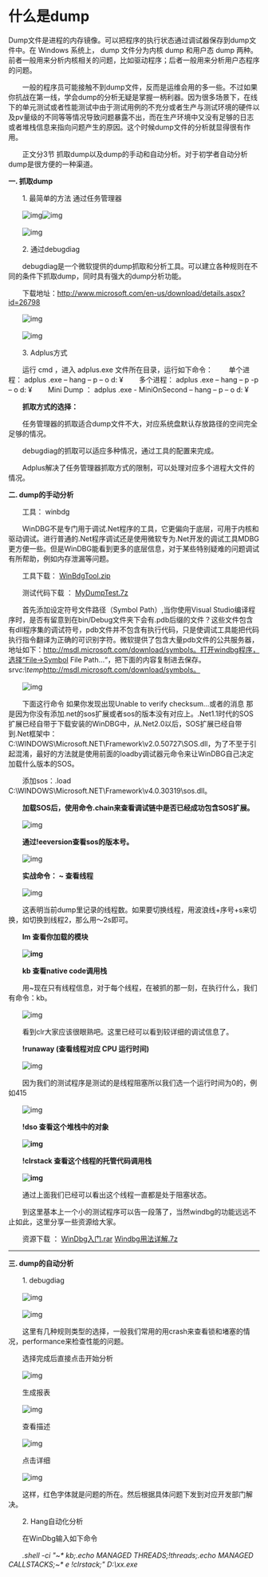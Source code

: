 # 什么是dump

Dump文件是进程的内存镜像。可以把程序的执行状态通过调试器保存到dump文件中。在 Windows 系统上， dump 文件分为内核 dump 和用户态 dump 两种。前者一般用来分析内核相关的问题，比如驱动程序；后者一般用来分析用户态程序的问题。

　　一般的程序员可能接触不到dump文件，反而是运维会用的多一些。不过如果你抗战在第一线，学会dump的分析无疑是掌握一柄利器。因为很多场景下，在线下的单元测试或者性能测试中由于测试用例的不充分或者生产与测试环境的硬件以及pv量级的不同等等情况导致问题暴露不出，而在生产环境中又没有足够的日志或者堆栈信息来指向问题产生的原因。这个时候dump文件的分析就显得很有作用。

　　正文分3节 抓取dump以及dump的手动和自动分析。对于初学者自动分析dump是很方便的一种渠道。

**一. 抓取dump**

　　1. 最简单的方法 通过任务管理器

　　![img](https://images0.cnblogs.com/i/87114/201407/301448140713419.jpg)![img](https://images0.cnblogs.com/i/87114/201407/301459076336417.jpg)

　　![img](https://images0.cnblogs.com/i/87114/201407/301459223522621.jpg)

　　2. 通过debugdiag

　　debugdiag是一个微软提供的dump抓取和分析工具。可以建立各种规则在不同的条件下抓取dump，同时具有强大的dump分析功能。

　　下载地址：http://www.microsoft.com/en-us/download/details.aspx?id=26798

　　![img](https://images0.cnblogs.com/i/87114/201407/301503142909461.jpg)

　　![img](https://images0.cnblogs.com/i/87114/201407/301534370244277.jpg)

　　3. Adplus方式

　　运行 cmd ，进入 adplus.exe 文件所在目录，运行如下命令：
　　单个进程： adplus .exe – hang – p <PID> – o d: ¥
　　多个进程： adplus .exe – hang – p <PID1> -p <PID2> – o d: ¥
　　Mini Dump ： adplus .exe - MiniOnSecond – hang – p <PID> – o d: ¥　

　　**抓取方式的选择：**

　　任务管理器的抓取适合dump文件不大，对应系统盘默认存放路径的空间完全足够的情况。

　　debugdiag的抓取可以适应多种情况，通过工具的配置来完成。

　　Adplus解决了任务管理器抓取方式的限制，可以处理对应多个进程大文件的情况。

**二. dump的手动分析**

　　工具： winbdg

　　WinDBG不是专门用于调试.Net程序的工具，它更偏向于底层，可用于内核和驱动调试。进行普通的.Net程序调试还是使用微软专为.Net开发的调试工具MDBG更方便一些。但是WinDBG能看到更多的底层信息，对于某些特别疑难的问题调试有所帮助，例如内存泄漏等问题。

　　工具下载： [WinBdgTool.zip](http://pan.baidu.com/s/1ntC2K1V)

　　测试代码下载 ： [MyDumpTest.7z](https://files.cnblogs.com/dubing/MyDumpTest.7z)

　　首先添加设定符号文件路径（Symbol Path）,当你使用Visual Studio编译程序时，是否有留意到在bin/Debug文件夹下会有.pdb后缀的文件？这些文件包含有dll程序集的调试符号，pdb文件并不包含有执行代码，只是使调试工具能把代码执行指令翻译为正确的可识别字符。微软提供了包含大量pdb文件的公共服务器，地址如下：http://msdl.microsoft.com/download/symbols。打开windbg程序，选择“File->Symbol File Path…“，把下面的内容复制进去保存。srv*c:\temp*http://msdl.microsoft.com/download/symbols。

　　![img](https://images0.cnblogs.com/i/87114/201407/301649271027966.jpg)

　　下面这行命令 如果你发现出现Unable to verify checksum...或者的消息 那是因为你没有添加.net的sos扩展或者sos的版本没有对应上。.Net1.1时代的SOS扩展已经自带于下载安装的WinDBG中，从.Net2.0以后，SOS扩展已经自带到.Net框架中：C:\WINDOWS\Microsoft.NET\Framework\v2.0.50727\SOS.dll，为了不至于引起混淆，最好的方法就是使用前面的loadby调试器元命令来让WinDBG自己决定加载什么版本的SOS。

　　添加sos：.load C:\WINDOWS\Microsoft.NET\Framework\v4.0.30319\sos.dll。

　　**加载SOS后，使用命令.chain来查看调试链中是否已经成功包含SOS扩展。**

　　![img](https://images0.cnblogs.com/i/87114/201407/301705555081802.jpg)

　　**通过!eeversion查看sos的版本号。**

　　![img](https://images0.cnblogs.com/i/87114/201407/301706480872506.jpg)

　　**实战命令： ~ 查看线程**

　　![img](https://images0.cnblogs.com/i/87114/201407/301658551801915.jpg)

　　这表明当前dump里记录的线程数。如果要切换线程，用波浪线+序号+s来切换，如切换到线程2，那么用～2s即可。

　　**lm 查看你加载的模块**

　　**![img](https://images0.cnblogs.com/i/87114/201407/301710063999087.jpg)**

　　**kb 查看native code调用栈**

　　用~现在只有线程信息，对于每个线程，在被抓的那一刻，在执行什么，我们有命令：kb。

　　![img](https://images0.cnblogs.com/i/87114/201407/301702043524089.jpg)

　　看到clr大家应该很眼熟吧。这里已经可以看到较详细的调试信息了。

　　**!runaway   (查看线程对应 CPU 运行时间)**

　　![img](https://images0.cnblogs.com/i/87114/201407/301712492274309.jpg)

　　因为我们的测试程序是测试的是线程阻塞所以我们选一个运行时间为0的，例如415

　　![img](https://images0.cnblogs.com/i/87114/201407/301715006495926.jpg)

　　**!dso 查看这个堆栈中的对象**

　　**![img](https://images0.cnblogs.com/i/87114/201407/301720366961062.jpg)**

　　**!clrstack 查看这个线程的托管代码调用栈**

　　**![img](https://images0.cnblogs.com/i/87114/201407/301727546497664.jpg)**

　　通过上面我们已经可以看出这个线程一直都是处于阻塞状态。

　　到这里基本上一个小的测试程序可以告一段落了，当然windbg的功能远远不止如此，这里分享一些资源给大家。

　　资源下载 ： [WinDbg入门.rar](https://files.cnblogs.com/dubing/WinDbg入门.rar) [Windbg用法详解.7z](https://files.cnblogs.com/dubing/Windbg用法详解.7z)

------

 **三. dump的自动分析**

　　1. debugdiag

　　![img](https://images0.cnblogs.com/i/87114/201407/301531220878364.jpg)

　　![img](https://images0.cnblogs.com/i/87114/201407/301535311021723.jpg)

　　这里有几种规则类型的选择，一般我们常用的用crash来查看锁和堵塞的情况，performance来检查性能的问题。

　　选择完成后直接点击开始分析

　　![img](https://images0.cnblogs.com/i/87114/201407/301537013529683.jpg)

　　生成报表

　　![img](https://images0.cnblogs.com/i/87114/201407/301747538686228.jpg)

　　查看描述

　　![img](https://images0.cnblogs.com/i/87114/201407/301749236802491.jpg)

　　点击详细

　　![img](https://images0.cnblogs.com/i/87114/201407/301552455718853.jpg)

　　这样，红色字体就是问题的所在。然后根据具体问题下发到对应开发部门解决。

　　2. Hang自动化分析

　　在WinDbg输入如下命令

　　*.shell -ci "~\* kb;.echo MANAGED THREADS;!threads;.echo MANAGED CALLSTACKS;~\* e !clrstack;" D:\xx.exe*